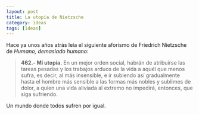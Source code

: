 ```yaml
---
layout: post
title: La utopía de Nietzsche
category: ideas
tags: [ideas]
---
```


Hace ya unos años atrás leía el siguiente aforismo de Friedrich
Nietzsche de _Humano, demasiado humano_:

> **462.- Mí utopía.** En un mejor orden social, habrán de atribuirse
> las tareas pesadas y los trabajos arduos de la vida a aquél que
> menos sufra, es decir, al más insensible, e ir subiendo así
> gradualmente hasta el hombre más sensible a las formas más nobles y
> sublimes de dolor, a quien una vida aliviada al extremo no impedirá,
> entonces, que siga sufriendo.

Un mundo donde todos sufren por igual.
